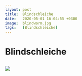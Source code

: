 ```yaml
---
layout: post
title:  Blindschleiche
date:   2020-05-01 16:04:55 +0300
image:  blindworm.jpg
tags:   [Blindschleiche]
---
```

# Blindschleiche

![]({{site.baseurl}}/img/00.jpg)
---------------------------------------------------------------------------------------------------------------------------------------------------
